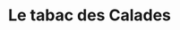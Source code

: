 ---
title: "Le tabac des Calades"
url: /villefranche-sur-saone/le-tabac-des-calades/
shop: marchand de journaux
---
